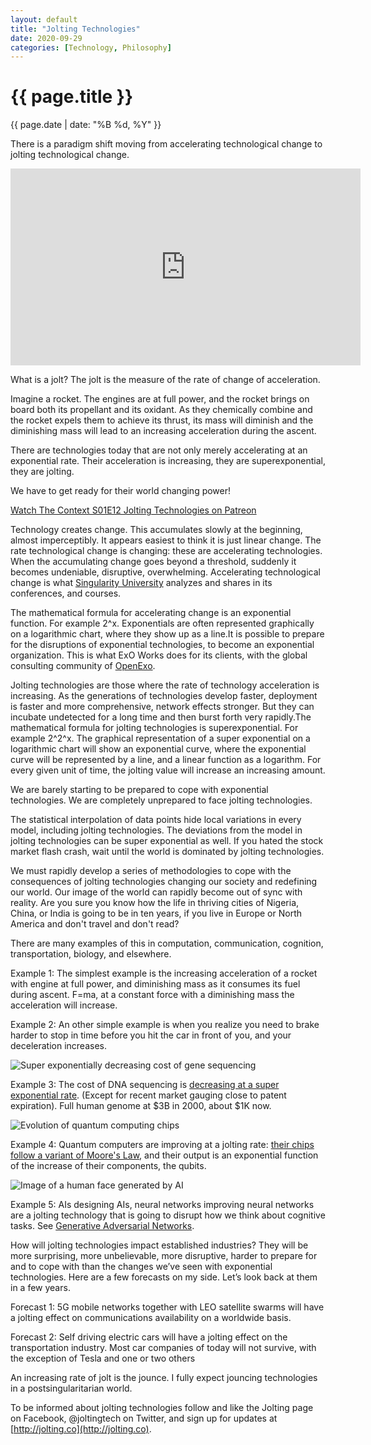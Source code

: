 ```yaml
---
layout: default
title: "Jolting Technologies"
date: 2020-09-29
categories: [Technology, Philosophy]
---
```


<div class="post-header">
<h1>{{ page.title }}</h1>
<p>{{ page.date | date: "%B %d, %Y" }}</p>
</div>

There is a paradigm shift moving from accelerating technological change to jolting technological change.

<iframe width="560" height="315" src="https://www.youtube.com/embed/PJu1k3mQt4Q" frameborder="0" allow="accelerometer; autoplay; clipboard-write; encrypted-media; gyroscope; picture-in-picture" allowfullscreen></iframe>

What is a jolt? The jolt is the measure of the rate of change of acceleration.

Imagine a rocket. The engines are at full power, and the rocket brings on board both its propellant and its oxidant. As they chemically combine and the rocket expels them to achieve its thrust, its mass will diminish and the diminishing mass will lead to an increasing acceleration during the ascent.

There are technologies today that are not only merely accelerating at an exponential rate. Their acceleration is increasing, they are superexponential, they are jolting.

We have to get ready for their world changing power!

[Watch The Context S01E12 Jolting Technologies on Patreon](https://www.patreon.com/posts/29785855)

Technology creates change. This accumulates slowly at the beginning, almost imperceptibly. It appears easiest to think it is just linear change. The rate technological change is changing: these are accelerating technologies. When the accumulating change goes beyond a threshold, suddenly it becomes undeniable, disruptive, overwhelming. Accelerating technological change is what [Singularity University](https://su.org/) analyzes and shares in its conferences, and courses.

The mathematical formula for accelerating change is an exponential function. For example 2^x. Exponentials are often represented graphically on a logarithmic chart, where they show up as a line.It is possible to prepare for the disruptions of exponential technologies, to become an exponential organization. This is what ExO Works does for its clients, with the global consulting community of [OpenExo](https://www.openexo.com/).

Jolting technologies are those where the rate of technology acceleration is increasing. As the generations of technologies develop faster, deployment is faster and more comprehensive, network effects stronger. But they can incubate undetected for a long time and then burst forth very rapidly.The mathematical formula for jolting technologies is superexponential. For example 2^2^x. The graphical representation of a super exponential on a logarithmic chart will show an exponential curve, where the exponential curve will be represented by a line, and a linear function as a logarithm. For every given unit of time, the jolting value will increase an increasing amount.

We are barely starting to be prepared to cope with exponential technologies. We are completely unprepared to face jolting technologies.

The statistical interpolation of data points hide local variations in every model, including jolting technologies. The deviations from the model in jolting technologies can be super exponential as well. If you hated the stock market flash crash, wait until the world is dominated by jolting technologies.

We must rapidly develop a series of methodologies to cope with the consequences of jolting technologies changing our society and redefining our world. Our image of the world can rapidly become out of sync with reality. Are you sure you know how the life in thriving cities of Nigeria, China, or India is going to be in ten years, if you live in Europe or North America and don't travel and don't read?

There are many examples of this in computation, communication, cognition, transportation, biology, and elsewhere.

Example 1: The simplest example is the increasing acceleration of a rocket with engine at full power, and diminishing mass as it consumes its fuel during ascent. F=ma, at a constant force with a diminishing mass the acceleration will increase.

Example 2: An other simple example is when you realize you need to brake harder to stop in time before you hit the car in front of you, and your deceleration increases.

![Super exponentially decreasing cost of gene sequencing](assets/images/jolting-technologies-2.png)

Example 3: The cost of DNA sequencing is [decreasing at a super exponential rate](https://www.genome.gov/about-genomics/fact-sheets/Sequencing-Human-Genome-cost). (Except for recent market gauging close to patent expiration). Full human genome at $3B in 2000, about $1K now.

![Evolution of quantum computing chips](assets/images/jolting-technologies-3.png)

Example 4: Quantum computers are improving at a jolting rate: [their chips follow a variant of Moore's Law](https://www.dwavesys.com/tutorials/background-reading-series/introduction-d-wave-quantum-hardware), and their output is an exponential function of the increase of their components, the qubits.

![Image of a human face generated by AI](assets/images/jolting-technologies-4.png)

Example 5: AIs designing AIs, neural networks improving neural networks are a jolting technology that is going to disrupt how we think about cognitive tasks. See [Generative Adversarial Networks](https://en.wikipedia.org/wiki/Generative_adversarial_network).

How will jolting technologies impact established industries? They will be more surprising, more unbelievable, more disruptive, harder to prepare for and to cope with than the changes we’ve seen with exponential technologies. Here are a few forecasts on my side. Let’s look back at them in a few years.

Forecast 1: 5G mobile networks together with LEO satellite swarms will have a jolting effect on communications availability on a worldwide basis.

Forecast 2: Self driving electric cars will have a jolting effect on the transportation industry. Most car companies of today will not survive, with the exception of Tesla and one or two others

An increasing rate of jolt is the jounce. I fully expect jouncing technologies in a postsingularitarian world.

To be informed about jolting technologies follow and like the Jolting page on Facebook, @joltingtech on Twitter, and sign up for updates at [http://jolting.co](http://jolting.co).
